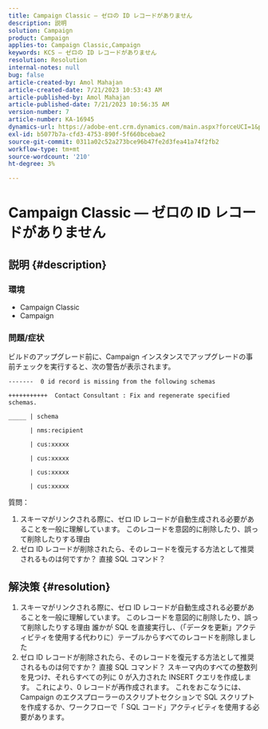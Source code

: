 ```yaml
---
title: Campaign Classic — ゼロの ID レコードがありません
description: 説明
solution: Campaign
product: Campaign
applies-to: Campaign Classic,Campaign
keywords: KCS — ゼロの ID レコードがありません
resolution: Resolution
internal-notes: null
bug: false
article-created-by: Amol Mahajan
article-created-date: 7/21/2023 10:53:43 AM
article-published-by: Amol Mahajan
article-published-date: 7/21/2023 10:56:35 AM
version-number: 7
article-number: KA-16945
dynamics-url: https://adobe-ent.crm.dynamics.com/main.aspx?forceUCI=1&pagetype=entityrecord&etn=knowledgearticle&id=8593aad9-b427-ee11-9966-6045bd0067ea
exl-id: b5077b7a-cfd3-4753-890f-5f660bcebae2
source-git-commit: 0311a02c52a273bce96b47fe2d3fea41a74f2fb2
workflow-type: tm+mt
source-wordcount: '210'
ht-degree: 3%

---
```


# Campaign Classic — ゼロの ID レコードがありません

## 説明 {#description}


### <b>環境</b>

- Campaign Classic
- Campaign




### <b>問題/症状</b>

ビルドのアップグレード前に、Campaign インスタンスでアップグレードの事前チェックを実行すると、次の警告が表示されます。


```
-------  0 id record is missing from the following schemas

+++++++++++  Contact Consultant : Fix and regenerate specified schemas.

_____ | schema                   

      | nms:recipient            

      | cus:xxxxx     

      | cus:xxxxx         

      | cus:xxxxx        

      | cus:xxxxx
```


質問：

1. スキーマがリンクされる際に、ゼロ ID レコードが自動生成される必要があることを一般に理解しています。 このレコードを意図的に削除したり、誤って削除したりする理由
2. ゼロ ID レコードが削除されたら、そのレコードを復元する方法として推奨されるものは何ですか？ 直接 SQL コマンド？



## 解決策 {#resolution}


1. スキーマがリンクされる際に、ゼロ ID レコードが自動生成される必要があることを一般に理解しています。 このレコードを意図的に削除したり、誤って削除したりする理由 誰かが SQL を直接実行し、（「データを更新」アクティビティを使用する代わりに）テーブルからすべてのレコードを削除しました
2. ゼロ ID レコードが削除されたら、そのレコードを復元する方法として推奨されるものは何ですか？ 直接 SQL コマンド？ スキーマ内のすべての整数列を見つけ、それらすべての列に 0 が入力された INSERT クエリを作成します。 これにより、0 レコードが再作成されます。 これをおこなうには、Campaign のエクスプローラーのスクリプトセクションで SQL スクリプトを作成するか、ワークフローで「 SQL コード」アクティビティを使用する必要があります。
